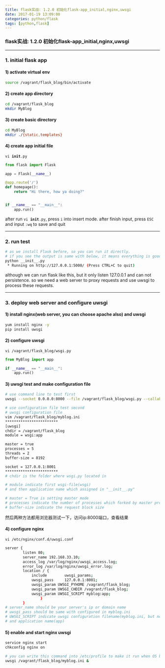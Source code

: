 ```yaml
---
title: flask实战: 1.2.0 初始化flask-app_initial,nginx,uwsgi
date: 2017-01-19 13:09:00
categories: python/flask
tags: [python,flask]
---
```

### flask实战: 1.2.0 初始化flask-app_initial,nginx,uwsgi

---

### 1. initial flask app
#### 1) activate virtual env
``` bash
source /vagrant/flask_blog/bin/activate
```

#### 2) create app directory
``` bash
cd /vagrant/flask_blog
mkdir MyBlog
```

#### 3) create basic directory
``` bash
cd MyBlog
mkdir ./{static,templates}
```

#### 4) create app initial file
<code>vi __init__.py</code>
``` python
from flask import Flask

app = Flask(__name__)

@app.route('/')
def homepage():
    return "Hi there, how ya doing?"


if __name__ == "__main__":
    app.run()
```
after run <code>vi __init__.py</code>, press <code>i</code> into insert mode.
after finish input, press <code>ESC</code> and input <code>:wq</code> to save and quit

---

### 2. run test
``` bash
# as we install Flask before, so you can run it directly.
# if you see the output is same with below, it means everything is good.
python __init__.py
 * Running on http://127.0.0.1:5000/ (Press CTRL+C to quit)
```
although we can run flask like this, but it only listen 127.0.0.1 and can not persistence.
so we need a web server to proxy requests and use uwsgi to process these requests.

---

### 3. deploy web server and configure uwsgi

#### 1) install nginx(web server, you can choose apache also) and uwsgi
``` bash
yum install nginx -y
pip install uwsgi
```

#### 2) configure uwsgi
<code>vi /vagrant/flask_blog/wsgi.py</code>
``` python
from MyBlog import app

if __name__ == "__main__":
    app.run()
```

#### 3) uwsgi test and make configuration file
``` bash
# use command line to test first
uwsgi --socket 0.0.0.0:8000 --file /vagrant/flask_blog/wsgi.py --callable app --protocol=http

# use configuration file test second
# uwsgi configuration file
vim /vagrant/flask_blog/myblog.ini
************************
[uwsgi]
chdir = /vagrant/flask_blog
module = wsgi:app

master = true
processes = 5
threads = 2
buffer-size = 8192

socket = 127.0.0.1:8001
************************
# chdir is the folder where wsgi.py located in

# module indicate first wsgi-file(wsgi)
# and then application name which assigned in "__init__.py"

# master = True is setting master mode
# processes indicate the number of processes which forked by master process
# buffer-size indicate the request block size
```
然后两种方法都用浏览器测试一下，访问ip:8000端口，查看结果

#### 4) configure nginx
<code>vi /etc/nginx/conf.d/uwsgi.conf</code>
``` bash
server {
        listen 80;
        server_name 192.168.33.10;
        access_log /var/log/nginx/uwsgi_access.log;
        error_log /var/log/nginx/uwsgi_error.log;
        location / {
            include        uwsgi_params;
            uwsgi_pass     127.0.0.1:8001;
            uwsgi_param UWSGI_PYHOME /vagrant/flask_blog;
            uwsgi_param UWSGI_CHDIR /vagrant/flask_blog;
            uwsgi_param UWSGI_SCRIPT myblog:app;
                }
        }
# server_name should be your server's ip or domain name
# uwsgi_pass should be same with configured in myblog.ini
# UWSGI_SCRIPT indicate uwsgi configuration filename(myblog.ini, but no extension)
# and application name(app)
```

#### 5) enable and start nginx uwsgi
``` bash
service nginx start
chkconfig nginx on

# you can write this command into /etc/profile to make it run when OS boot up
uwsgi /vagrant/flask_blog/myblog.ini &
```
